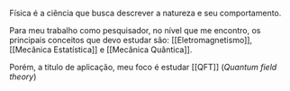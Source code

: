 Física é a ciência que busca descrever a natureza e seu comportamento.

Para meu trabalho como pesquisador, no nível que me encontro, os principais conceitos que devo estudar são: [[Eletromagnetismo]], [[Mecânica Estatística]] e [[Mecânica Quântica]].

Porém, a titulo de aplicação, meu foco é estudar [[QFT]] (*Quantum field theory*)